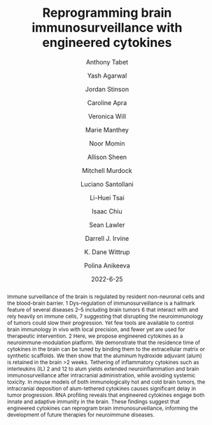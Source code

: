 ---
title: Reprogramming brain immunosurveillance with engineered cytokines
date: 2022-6-25
publicationDate: 2022-06-25T06:40:13Z
author: [" Anthony Tabet", " Yash Agarwal", " Jordan Stinson", " Caroline Apra", " Veronica Will", " Marie Manthey", " Noor Momin", " Allison Sheen", " Mitchell Murdock", " Luciano Santollani", " Li-Huei Tsai", " Isaac Chiu", " Sean Lawler", " Darrell J. Irvine", " K. Dane Wittrup", " Polina Anikeeva"]
publication_types: ["2"]
featured: false
publication: "*bioRxiv*"

doi: "10.1101/2022.06.21.497082"
abstract: "Immune surveillance of the brain is regulated by resident non-neuronal cells and the blood-brain barrier. 1 Dys-regulation of immunosurveillance is a hallmark feature of several diseases 2–5 including brain tumors 6 that interact with and rely heavily on immune cells, 7 suggesting that disrupting the neuroimmunology of tumors could slow their progression. Yet few tools are available to control brain immunology in vivo with local precision, and fewer yet are used for therapeutic intervention. 2 Here, we propose engineered cytokines as a neuroimmune-modulation platform. We demonstrate that the residence time of cytokines in the brain can be tuned by binding them to the extracellular matrix or synthetic scaffolds. We then show that the aluminum hydroxide adjuvant (alum) is retained in the brain &gt;2 weeks. Tethering of inflammatory cytokines such as interleukins (IL) 2 and 12 to alum yields extended neuroinflammation and brain immunosurveillance after intracranial administration, while avoiding systemic toxicity. In mouse models of both immunologically hot and cold brain tumors, the intracranial deposition of alum-tethered cytokines causes significant delay in tumor progression. RNA profiling reveals that engineered cytokines engage both innate and adaptive immunity in the brain. These findings suggest that engineered cytokines can reprogram brain immunosurveillance, informing the development of future therapies for neuroimmune diseases."

---